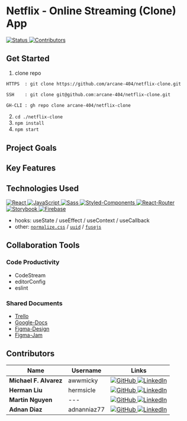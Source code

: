 # Netflix - Online Streaming (Clone) App

[ ![Status][Badge-Status] ][Site-Page]
[ ![Contributors][Badge-Contributors] ](#Contributors)
<!-- [ ![Netlify Status][Badge-Netlify] ][Netlify] -->

## Get Started

1. clone repo
```txt
HTTPS  : git clone https://github.com/arcane-404/netflix-clone.git

SSH    : git clone git@github.com:arcane-404/netflix-clone.git

GH-CLI : gh repo clone arcane-404/netflix-clone
```
2. `cd ./netflix-clone`
3. `npm install`
4. `npm start`

## Project Goals
## Key Features

## Technologies Used

[ ![React][Badge-React] ][React]
[ ![JavaScript][Badge-JavaScript] ][JavaScript]
[ ![Sass][Badge-Sass] ][Sass]
[ ![Styled-Components][Badge-Styled-Components] ][Styled-Components]
[ ![React-Router][Badge-React-Router] ][React-Router]
[ ![Storybook][Badge-Storybook] ][Storybook]
[ ![Firebase][Badge-Firebase] ][Firebase]
- hooks:
useState /
useEffect /
useContext /
useCallback
- other:
[`normalize.css`][styled-normalize] /
[`uuid`][uuid] /
[`fusejs`][fusejs]
<!-- [`remix-icon`][remix-icon] / -->

## Collaboration Tools

### Code Productivity

- CodeStream
- editorConfig
- eslint

### Shared Documents

- [Trello][Trello]
- [Google-Docs][Google-Docs]
- [Figma-Design][Figma-Design]
- [Figma-Jam][Figma-Jam]

## Contributors

| Name  | Username  | Links |
| ----- | --------- | ----- |
| **Michael F. Alvarez** | awwmicky   | [ ![GitHub][Badge-GitHub] ][Micky-GitHub] [ ![LinkedIn][Badge-LinkedIn] ][Micky-LinkedIn] |
| **Herman Liu**         | hermsicle  | [ ![GitHub][Badge-GitHub] ][Herman-GitHub] [ ![LinkedIn][Badge-LinkedIn] ][Herman-LinkedIn] |
| **Martin Nguyen**      | --- | [ ![GitHub][Badge-GitHub] ][Martin-GitHub] [ ![LinkedIn][Badge-LinkedIn] ][Martin-LinkedIn] |
| **Adnan Diaz**         | adnanniaz77 | [ ![GitHub][Badge-GitHub] ][Adnan-GitHub] [ ![LinkedIn][Badge-LinkedIn] ][Adnan-LinkedIn] |

<!--  -->

<!-- status: Live_App | Debug | In_Development -->
<!-- badge color: success | important | informational -->
[Badge-Status]: https://img.shields.io/badge/Status-In_Development-informational?style=for-the-badge
[Badge-Contributors]: https://img.shields.io/github/contributors/Arcane-404/netflix-clone?color=lightgreen&style=for-the-badge
[Site-Page]: https://the-netflix-clone.netlify.app/

[Badge-Netlify]: https://api.netlify.com/api/v1/badges/47b0d6c7-6655-4410-9aa7-f85789a646b2/deploy-status
[Netlify]: https://app.netlify.com/sites/the-netflix-clone/deploys


<!-- Technology Link -->
[React]: https://reactjs.org/
[Sass]: https://sass-lang.com/
[JavaScript]: http://vanilla-js.com/
[TypeScript]: https://www.typescriptlang.org/
[Styled-Components]: https://styled-components.com/
[React-Router]: https://reactrouter.com/
[Storybook]: https://storybook.js.org/
[Firebase]: https://firebase.google.com/

<!-- Technology Badge -->
[Badge-React]: https://img.shields.io/badge/-React-20232A.svg?&style=for-the-badge&logo=React&logoColor=61DAFB
[Badge-Sass]: https://img.shields.io/badge/-Sass-hotpink.svg?&style=for-the-badge&logo=Sass&logoColor=FFF
[Badge-JavaScript]: https://img.shields.io/badge/-JavaScript-323330.svg?&style=for-the-badge&logo=JavaScript&logoColor=F0DB4F
[Badge-TypeScript]: https://img.shields.io/badge/-TypeScript-323330.svg?&style=for-the-badge&logo=TypeScript&logoColor=007ACC
[Badge-Styled-Components]: https://img.shields.io/badge/-Styled_Components-DB7093.svg?&style=for-the-badge&logo=Styled-Components&logoColor=FFF
[Badge-React-Router]: https://img.shields.io/badge/-React_Router-CA4245.svg?style=for-the-badge&logo=React-Router&logoColor=FFF
[Badge-Storybook]: https://img.shields.io/badge/-Storybook-F0608A.svg?&style=for-the-badge&logo=Storybook&logoColor=FFF
[Badge-Firebase]: https://img.shields.io/badge/-Firebase-FFCB2B.svg?&style=for-the-badge&logo=Firebase&logoColor=333


<!-- Other Technology Link & Badge -->
[styled-normalize]: https://necolas.github.io/normalize.css/
[remix-icon]: https://www.npmjs.com/package/remixicon-react
[uuid]: https://www.npmjs.com/package/uuid
[fusejs]: https://fusejs.io/

<!-- Productivity Tools Link -->
[Trello]: https://trello.com/b/ua1epL8D/netflix-clone
[Google-Docs]: https://docs.google.com/document/d/1cVYFRZrMNB_DM8Zqk7nY0m7LTcVHEGx03nTi7N7ifdo/edit?usp=sharing
[Figma-Jam]: https://www.figma.com/file/uV72mjoGtFQXgk2wWZ6ImV/brainstorm-netflix-clone-app?node-id=0%3A1
[Figma-Design]: https://www.figma.com/file/6Ckhfg9bMKDB2IP62qXCQa/design-netflix-clone-app?node-id=0%3A1

<!-- Contributors Link -->
[Micky-GitHub]: https://github.com/awwmicky
[Micky-LinkedIn]: https://www.linkedin.com/in/awwmicky/
[Herman-GitHub]: https://github.com/hermsicle
[Herman-LinkedIn]: https://www.linkedin.com/in/hermanliu168/
[Martin-GitHub]: https://github.com/Martinn80
[Martin-LinkedIn]: https://www.linkedin.com/in/ngumartin/
[Adnan-GitHub]: https://github.com/adnanniaz77
[Adnan-LinkedIn]: https://www.linkedin.com/in/adnanniaz77/

<!-- Contributors Badge -->
[Badge-GitHub]: https://img.shields.io/badge/-GitHub-black.svg?style=for-the-badge&logo=GitHub&colorB=555
[Badge-LinkedIn]: https://img.shields.io/badge/-LinkedIn-black.svg?style=for-the-badge&logo=linkedin&colorB=555
